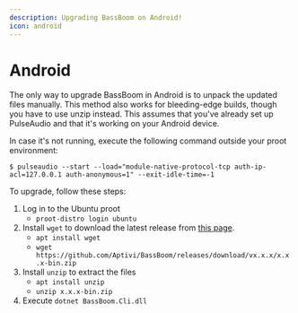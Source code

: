 ```yaml
---
description: Upgrading BassBoom on Android!
icon: android
---
```


# Android

The only way to upgrade BassBoom in Android is to unpack the updated files manually. This method also works for bleeding-edge builds, though you have to use unzip instead. This assumes that you've already set up PulseAudio and that it's working on your Android device.

In case it's not running, execute the following command outside your proot environment:

```shell-session
$ pulseaudio --start --load="module-native-protocol-tcp auth-ip-acl=127.0.0.1 auth-anonymous=1" --exit-idle-time=-1
```

To upgrade, follow these steps:

1. Log in to the Ubuntu proot
   * `proot-distro login ubuntu`
2. Install `wget` to download the latest release from [this page](https://github.com/Aptivi/GRILO/releases).
   * `apt install wget`
   * `wget https://github.com/Aptivi/BassBoom/releases/download/vx.x.x/x.x.x-bin.zip`
3. Install `unzip` to extract the files
   * `apt install unzip`
   * `unzip x.x.x-bin.zip`
4. Execute `dotnet BassBoom.Cli.dll`

